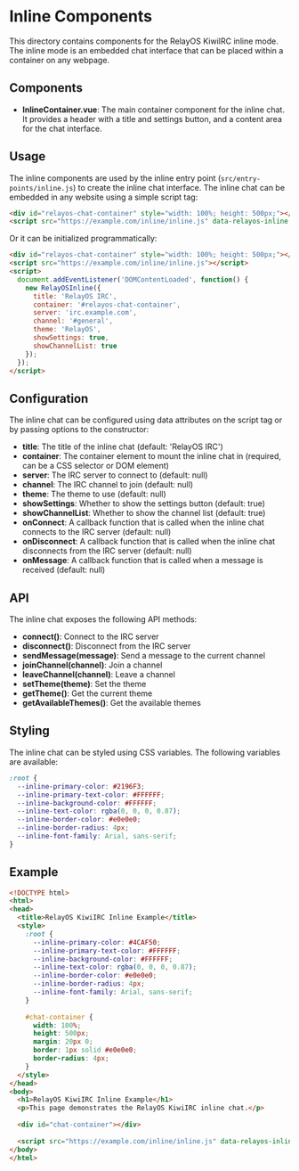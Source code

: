 # Inline Components

This directory contains components for the RelayOS KiwiIRC inline mode. The inline mode is an embedded chat interface that can be placed within a container on any webpage.

## Components

- **InlineContainer.vue**: The main container component for the inline chat. It provides a header with a title and settings button, and a content area for the chat interface.

## Usage

The inline components are used by the inline entry point (`src/entry-points/inline.js`) to create the inline chat interface. The inline chat can be embedded in any website using a simple script tag:

```html
<div id="relayos-chat-container" style="width: 100%; height: 500px;"></div>
<script src="https://example.com/inline/inline.js" data-relayos-inline data-auto-init="true" data-container="#relayos-chat-container"></script>
```

Or it can be initialized programmatically:

```html
<div id="relayos-chat-container" style="width: 100%; height: 500px;"></div>
<script src="https://example.com/inline/inline.js"></script>
<script>
  document.addEventListener('DOMContentLoaded', function() {
    new RelayOSInline({
      title: 'RelayOS IRC',
      container: '#relayos-chat-container',
      server: 'irc.example.com',
      channel: '#general',
      theme: 'RelayOS',
      showSettings: true,
      showChannelList: true
    });
  });
</script>
```

## Configuration

The inline chat can be configured using data attributes on the script tag or by passing options to the constructor:

- **title**: The title of the inline chat (default: 'RelayOS IRC')
- **container**: The container element to mount the inline chat in (required, can be a CSS selector or DOM element)
- **server**: The IRC server to connect to (default: null)
- **channel**: The IRC channel to join (default: null)
- **theme**: The theme to use (default: null)
- **showSettings**: Whether to show the settings button (default: true)
- **showChannelList**: Whether to show the channel list (default: true)
- **onConnect**: A callback function that is called when the inline chat connects to the IRC server (default: null)
- **onDisconnect**: A callback function that is called when the inline chat disconnects from the IRC server (default: null)
- **onMessage**: A callback function that is called when a message is received (default: null)

## API

The inline chat exposes the following API methods:

- **connect()**: Connect to the IRC server
- **disconnect()**: Disconnect from the IRC server
- **sendMessage(message)**: Send a message to the current channel
- **joinChannel(channel)**: Join a channel
- **leaveChannel(channel)**: Leave a channel
- **setTheme(theme)**: Set the theme
- **getTheme()**: Get the current theme
- **getAvailableThemes()**: Get the available themes

## Styling

The inline chat can be styled using CSS variables. The following variables are available:

```css
:root {
  --inline-primary-color: #2196F3;
  --inline-primary-text-color: #FFFFFF;
  --inline-background-color: #FFFFFF;
  --inline-text-color: rgba(0, 0, 0, 0.87);
  --inline-border-color: #e0e0e0;
  --inline-border-radius: 4px;
  --inline-font-family: Arial, sans-serif;
}
```

## Example

```html
<!DOCTYPE html>
<html>
<head>
  <title>RelayOS KiwiIRC Inline Example</title>
  <style>
    :root {
      --inline-primary-color: #4CAF50;
      --inline-primary-text-color: #FFFFFF;
      --inline-background-color: #FFFFFF;
      --inline-text-color: rgba(0, 0, 0, 0.87);
      --inline-border-color: #e0e0e0;
      --inline-border-radius: 4px;
      --inline-font-family: Arial, sans-serif;
    }
    
    #chat-container {
      width: 100%;
      height: 500px;
      margin: 20px 0;
      border: 1px solid #e0e0e0;
      border-radius: 4px;
    }
  </style>
</head>
<body>
  <h1>RelayOS KiwiIRC Inline Example</h1>
  <p>This page demonstrates the RelayOS KiwiIRC inline chat.</p>
  
  <div id="chat-container"></div>
  
  <script src="https://example.com/inline/inline.js" data-relayos-inline data-auto-init="true" data-container="#chat-container" data-title="Chat Room" data-show-settings="true" data-show-channel-list="true"></script>
</body>
</html>
